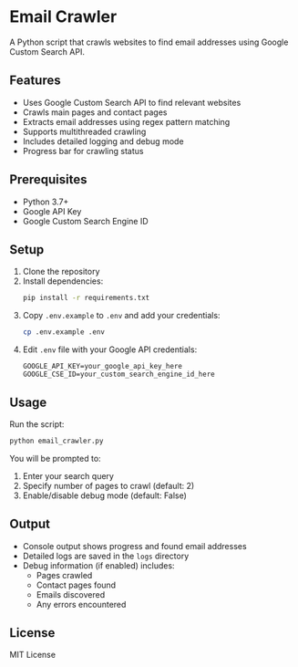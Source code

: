 # Email Crawler

A Python script that crawls websites to find email addresses using Google Custom Search API.

## Features

- Uses Google Custom Search API to find relevant websites
- Crawls main pages and contact pages
- Extracts email addresses using regex pattern matching
- Supports multithreaded crawling
- Includes detailed logging and debug mode
- Progress bar for crawling status

## Prerequisites

- Python 3.7+
- Google API Key
- Google Custom Search Engine ID

## Setup

1. Clone the repository
2. Install dependencies:
   ```bash
   pip install -r requirements.txt
   ```
3. Copy `.env.example` to `.env` and add your credentials:
   ```bash
   cp .env.example .env
   ```
4. Edit `.env` file with your Google API credentials:
   ```
   GOOGLE_API_KEY=your_google_api_key_here
   GOOGLE_CSE_ID=your_custom_search_engine_id_here
   ```

## Usage

Run the script:
```bash
python email_crawler.py
```

You will be prompted to:
1. Enter your search query
2. Specify number of pages to crawl (default: 2)
3. Enable/disable debug mode (default: False)

## Output

- Console output shows progress and found email addresses
- Detailed logs are saved in the `logs` directory
- Debug information (if enabled) includes:
  - Pages crawled
  - Contact pages found
  - Emails discovered
  - Any errors encountered

## License

MIT License